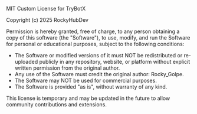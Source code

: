 MIT Custom License for TryBotX

Copyright (c) 2025 RockyHubDev

Permission is hereby granted, free of charge, to any person obtaining a copy of this software (the "Software"), to use, modify, and run the Software for personal or educational purposes, subject to the following conditions:

- The Software or modified versions of it must NOT be redistributed or re-uploaded publicly in any repository, website, or platform without explicit written permission from the original author.
- Any use of the Software must credit the original author: Rocky_Golpe.
- The Software may NOT be used for commercial purposes.
- The Software is provided "as is", without warranty of any kind.

This license is temporary and may be updated in the future to allow community contributions and extensions.
